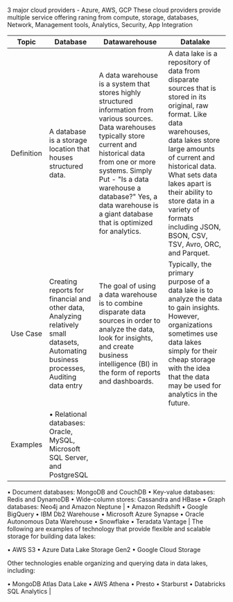 
3 major cloud providers - Azure, AWS, GCP
These cloud providers provide multiple service offering raning from compute, storage, databases, Network, Management tools, Analytics, Security, App Integration

| Topic | Database | Datawarehouse | Datalake|
|-------|----------|----------|--------------|
|Definition | A database is a storage location that houses structured data. | A data warehouse is a system that stores highly structured information from various sources. Data warehouses typically store current and historical data from one or more systems. Simply Put - "Is a data warehouse a database?" Yes, a data warehouse is a giant database that is optimized for analytics. | A data lake is a repository of data from disparate sources that is stored in its original, raw format. Like data warehouses, data lakes store large amounts of current and historical data. What sets data lakes apart is their ability to store data in a variety of formats including JSON, BSON, CSV, TSV, Avro, ORC, and Parquet. |
| Use Case | Creating reports for financial and other data, Analyzing relatively small datasets, Automating business processes, Auditing data entry | The goal of using a data warehouse is to combine disparate data sources in order to analyze the data, look for insights, and create business intelligence (BI) in the form of reports and dashboards. | Typically, the primary purpose of a data lake is to analyze the data to gain insights. However, organizations sometimes use data lakes simply for their cheap storage with the idea that the data may be used for analytics in the future. |
| Examples | •	Relational databases: Oracle, MySQL, Microsoft SQL Server, and PostgreSQL
•	Document databases: MongoDB and CouchDB
•	Key-value databases: Redis and DynamoDB
•	Wide-column stores: Cassandra and HBase
•	Graph databases: Neo4j and Amazon Neptune | •	Amazon Redshift
•	Google BigQuery
•	IBM Db2 Warehouse
•	Microsoft Azure Synapse
•	Oracle Autonomous Data Warehouse
•	Snowflake
•	Teradata Vantage | The following are examples of technology that provide flexible and scalable storage for building data lakes:

•	AWS S3
•	Azure Data Lake Storage Gen2
•	Google Cloud Storage

Other technologies enable organizing and querying data in data lakes, including:


•	MongoDB Atlas Data Lake
•	AWS Athena
•	Presto
•	Starburst
•	Databricks SQL Analytics | 







